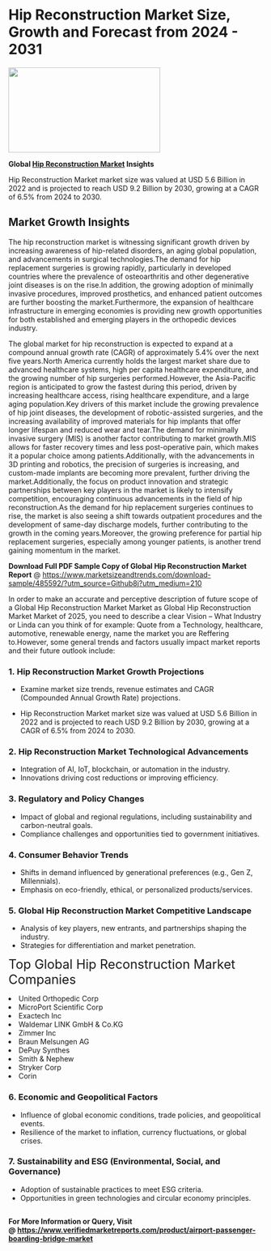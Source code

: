<H1>Hip Reconstruction Market Size, Growth and Forecast from 2024 - 2031</H1><img class="aligncenter size-medium wp-image-584254" src="https://thirdeyenews.in/wp-content/uploads/2024/09/Global-Market-Research-300x168.jpeg" alt="" width="300" height="168" /><p><strong>Global&nbsp;<a href="https://www.marketsizeandtrends.com/download-sample/485592/?utm_source=Github8j?utm_medium=210">Hip Reconstruction Market</a> Insights</strong></p><p>Hip Reconstruction Market market size was valued at USD 5.6 Billion in 2022 and is projected to reach USD 9.2 Billion by 2030, growing at a CAGR of 6.5% from 2024 to 2030.</p><p><h2>Market Growth Insights</h2> <p>The hip reconstruction market is witnessing significant growth driven by increasing awareness of hip-related disorders, an aging global population, and advancements in surgical technologies.The demand for hip replacement surgeries is growing rapidly, particularly in developed countries where the prevalence of osteoarthritis and other degenerative joint diseases is on the rise.In addition, the growing adoption of minimally invasive procedures, improved prosthetics, and enhanced patient outcomes are further boosting the market.Furthermore, the expansion of healthcare infrastructure in emerging economies is providing new growth opportunities for both established and emerging players in the orthopedic devices industry.</p> <p>The global market for hip reconstruction is expected to expand at a compound annual growth rate (CAGR) of approximately 5.4% over the next five years.North America currently holds the largest market share due to advanced healthcare systems, high per capita healthcare expenditure, and the growing number of hip surgeries performed.However, the Asia-Pacific region is anticipated to grow the fastest during this period, driven by increasing healthcare access, rising healthcare expenditure, and a large aging population.Key drivers of this market include the growing prevalence of hip joint diseases, the development of robotic-assisted surgeries, and the increasing availability of improved materials for hip implants that offer longer lifespan and reduced wear and tear.The demand for minimally invasive surgery (MIS) is another factor contributing to market growth.MIS allows for faster recovery times and less post-operative pain, which makes it a popular choice among patients.Additionally, with the advancements in 3D printing and robotics, the precision of surgeries is increasing, and custom-made implants are becoming more prevalent, further driving the market.Additionally, the focus on product innovation and strategic partnerships between key players in the market is likely to intensify competition, encouraging continuous advancements in the field of hip reconstruction.As the demand for hip replacement surgeries continues to rise, the market is also seeing a shift towards outpatient procedures and the development of same-day discharge models, further contributing to the growth in the coming years.Moreover, the growing preference for partial hip replacement surgeries, especially among younger patients, is another trend gaining momentum in the market.<p><span class=""><strong>Download Full PDF Sample Copy of Global Hip Reconstruction Market Report</strong> @ <a href="https://www.marketsizeandtrends.com/download-sample/485592/?utm_source=Github8j?utm_medium=210" target="_blank">https://www.marketsizeandtrends.com/download-sample/485592/?utm_source=Github8j?utm_medium=210</a></span></p><p>In order to make an accurate and perceptive description of future scope of a Global&nbsp;Hip Reconstruction Market Market as Global&nbsp;Hip Reconstruction Market Market of 2025, you need to describe a clear Vision &ndash; What Industry or Linda can you think of for example: Quote from a Technology, healthcare, automotive, renewable energy, name the market you are Reffering to.However, some general trends and factors usually impact market reports and their future outlook include:</p><h3>1.&nbsp;<strong>Hip Reconstruction Market Growth Projections</strong></h3><ul><li>Examine market size trends, revenue estimates and CAGR (Compounded Annual Growth Rate) projections.</li><li><p>Hip Reconstruction Market market size was valued at USD 5.6 Billion in 2022 and is projected to reach USD 9.2 Billion by 2030, growing at a CAGR of 6.5% from 2024 to 2030.</p></li></ul><h3>2.&nbsp;<strong>Hip Reconstruction Market Technological Advancements</strong></h3><ul><li>Integration of AI, IoT, blockchain, or automation in the industry.</li><li>Innovations driving cost reductions or improving efficiency.</li></ul><h3>3.&nbsp;<strong>Regulatory and Policy Changes</strong></h3><ul><li>Impact of global and regional regulations, including sustainability and carbon-neutral goals.</li><li>Compliance challenges and opportunities tied to government initiatives.</li></ul><h3>4.&nbsp;<strong>Consumer Behavior Trends</strong></h3><ul><li>Shifts in demand influenced by generational preferences (e.g., Gen Z, Millennials).</li><li>Emphasis on eco-friendly, ethical, or personalized products/services.</li></ul><h3>5.&nbsp;<strong>Global Hip Reconstruction Market Competitive Landscape</strong></h3><ul><li>Analysis of key players, new entrants, and partnerships shaping the industry.</li><li>Strategies for differentiation and market penetration.</li></ul><p data-pm-slice="1 1 []"><span style="color: inherit; font-family: inherit; font-size: 25px;">Top Global Hip Reconstruction Market Companies</span></p><div class="" data-test-id=""><p><li>United Orthopedic Corp</li><li> MicroPort Scientific Corp</li><li> Exactech Inc</li><li> Waldemar LINK GmbH & Co.KG</li><li> Zimmer Inc</li><li> Braun Melsungen AG</li><li> DePuy Synthes</li><li> Smith & Nephew</li><li> Stryker Corp</li><li> Corin</li></p></div><h3>6.&nbsp;<strong>Economic and Geopolitical Factors</strong></h3><ul><li>Influence of global economic conditions, trade policies, and geopolitical events.</li><li>Resilience of the market to inflation, currency fluctuations, or global crises.</li></ul><h3>7.&nbsp;<strong>Sustainability and ESG (Environmental, Social, and Governance)</strong></h3><ul><li>Adoption of sustainable practices to meet ESG criteria.</li><li>Opportunities in green technologies and circular economy principles.</li></ul><h2><strong style="font-size: 14px;">For More Information or Query, Visit @&nbsp;</strong><a style="background-color: #ffffff; font-size: 14px;" href="https://www.marketsizeandtrends.com/report/hip-reconstruction-market/" target="_blank">https://www.verifiedmarketreports.com/product/airport-passenger-boarding-bridge-market</a></h2>